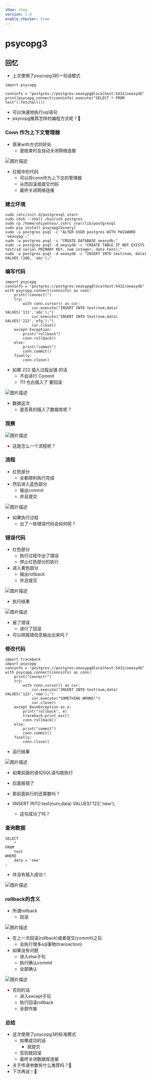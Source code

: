 ```yaml
---
show: step
version: 1.0
enable_checker: true
---
```


# psycopg3

## 回忆

- 上次使用了psycopg3的一句话模式


```
import psycopg

conninfo = "postgres://postgres:oeasypg@localhost:5432/oeasydb"
print(psycopg.connect(conninfo).execute("SELECT * FROM test").fetchall())
```

- 可以快速地执行sql语句
- psycopg推荐怎样的编程方式呢？🤔

### Conn 作为上下文管理器

- 原来with方式的好处
	- 是结束时会自动关闭网络连接

![图片描述](https://doc.shiyanlou.com/courses/uid1190679-20221230-1672366495124)

- 红框中的代码
	- 可以将conn作为上下文的管理器
	- 从而回滚或提交代码
	- 最终关闭网络连接

### 建立环境

```
sudo /etc/init.d/postgresql start
sudo chsh --shell /bin/zsh postgres
sudo cp /home/shiyanlou/.zshrc /var/lib/postgresql
sudo pip install psycopg[binary]
sudo -u postgres psql -c "ALTER USER postgres WITH PASSWORD 'oeasypg';"
sudo -u postgres psql -c "CREATE DATABASE oeasydb;"
sudo -u postgres psql -d oeasydb -c "CREATE TABLE IF NOT EXISTS test(id serial PRIMARY KEY, num integer, data text);"
sudo -u postgres psql -d oeasydb -c "INSERT INTO test(num, data) VALUES (100, 'abc');"
```

### 编写代码

```
import psycopg
conninfo = "postgres://postgres:oeasypg@localhost:5432/oeasydb"
with psycopg.connect(conninfo) as conn:
    print("connect!")
    try:
        with conn.cursor() as cur:
            cur.execute("INSERT INTO test(num,data) VALUES('111','abc');")
            cur.execute("INSERT INTO test(num,data) VALUES('222','efg');")
            cur.close()
    except Exception:
        print("rollback")
        conn.rollback()
    else:
        print("commit")
        conn.commit()
    finally:
        conn.close()
```

- 如果 222 插入过程出错 的话
	- 不会进行 Commit
	- 111 也白插入了 要回滚

![图片描述](https://doc.shiyanlou.com/courses/uid1190679-20230406-1680776235468)

- 数据这次
	- 是否真的插入了数据库呢？

### 观察

![图片描述](https://doc.shiyanlou.com/courses/uid1190679-20230406-1680776459759)

- 这是怎么一个流程呢？

### 流程

- 红色部分
	- 全都顺利执行完成
- 然后进入蓝色部分
	- 输出commit
	- 并且提交

![图片描述](https://doc.shiyanlou.com/courses/uid1190679-20240524-1716538324129)

- 如果执行过程 
	- 出了一些错误代码会如何呢？

### 错误代码

- 红色部分
	- 执行过程中出了错误
	- 停止红色部分的执行
- 进入黄色部分
	- 输出rollback
	- 并且提交

![图片描述](https://doc.shiyanlou.com/courses/uid1190679-20240524-1716538324129)

- 执行结果

![图片描述](https://doc.shiyanlou.com/courses/uid1190679-20230330-1680187146502)

- 报了错误
	- 进行了回滚
- 可以把报错信息输出出来吗？

### 修改代码

```
import traceback
import psycopg
conninfo = "postgres://postgres:oeasypg@localhost:5432/oeasydb"
with psycopg.connect(conninfo) as conn:
    print("connect!")
    try:
        with conn.cursor() as cur:
            cur.execute("INSERT INTO test(num,data) VALUES('123','new');")
            cur.execute("SOMETHING WRONG!")
            cur.close()
    except BaseException as e:
        print("rollback", e)
        traceback.print_exc()
        conn.rollback()
    else:
        print("commit")
        conn.commit()
    finally:
        conn.close()
```

- 运行结果

![图片描述](https://doc.shiyanlou.com/courses/uid1190679-20240524-1716538783754)

- 如果前面的语句SQL语句能执行
- 后面报错了
- 那前面执行的还算数吗？

- IINSERT INTO test(num,data) VALUES('123','new');
	- 这句成功了吗？

### 查询数据

```
SELECT 
    *
FROM 
    test
WHERE
    data = 'new'
;
```

- 并没有插入成功！

![图片描述](https://doc.shiyanlou.com/courses/uid1190679-20240524-1716538918145)

### rollback的含义

- 所谓rollback
	- 回滚

![图片描述](https://doc.shiyanlou.com/courses/uid1190679-20230406-1680777427460)

- 在上一次回滚(rollback)或者提交(commit)之后
	- 会执行很多sql事物(transaction)
- 如果没有问题
	- 进入else子句
	- 执行确认commit
	- 全部确认

![图片描述](https://doc.shiyanlou.com/courses/uid1190679-20230406-1680777631154)

- 否则的话
	- 进入except子句
	- 执行回滚rollback
	- 全部作废

### 总结

- 这次使用了psycopg3的标准模式
	- 如果成功的话
		- 就提交
	- 否则就回滚
	- 最终关闭数据库连接
- 关于传递参数有什么推荐吗？🤔
- 下次再说！👋